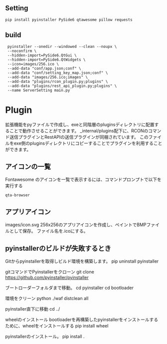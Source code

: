 ## Setting

```
pip install pyinstaller PySide6 qtawesome pillow requests

```

## build

```
 pyinstaller --onedir --windowed --clean --noupx \
 --noconfirm \
 --hidden-import=PySide6.QtGui \
 --hidden-import=PySide6.QtWidgets \
 --icon=images/256.ico \
 --add-data "conf/app.json;conf" \
 --add-data "conf/setting_key_map.json;conf" \
 --add-data "images/256.ico;images" \
 --add-data "plugins/rcon_plugin.py;plugins" \
 --add-data "plugins/rest_api_plugin.py;plugins" \
 --name ServerSetting main.py
```

# Plugin
拡張機能をpyファイルで作成し、exeと同階層のpluginsディレクトリに配置することで動作させることができます。
_internal/plugins配下に、RCONのコマンド送信プラグインとRestAPIの送信プラグインが同梱されています。
このファイルをexe側のpluginsディレクトリにコピーすることでプラグインを利用することができます。

## アイコンの一覧
Fontawesome のアイコンを一覧で表示するには、コマンドプロンプトで以下を実行する
```
qta-browser
```

##  アプリアイコン
images/icon.svg
256x256のアプリアイコンを作成し、ペイントでBMPファイルとして保存。
ファイル名を.icoにする。

## pyinstallerのビルドが失敗するとき
Gitからpyinstallerを取得しビルド環境を構築します。
pip uninstall pyinstaller

gitコマンドでPyinstallerをクローン
git clone https://github.com/pyinstaller/pyinstaller

ブートローダーフォルダまで移動。
cd pyinstaller
cd bootloader

環境をクリーン
python ./waf distclean all

pyinstaller直下に移動
cd ../

wheelのインストール
bootloaderを再構築したpyinstallerをインストールするために、wheelをインストールする
pip install wheel

pyinstallerのインストール。
pip install .
